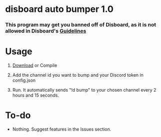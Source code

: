 # disboard auto bumper 1.0
 
### This program may get you banned off of Disboard, as it is not allowed in Disboard's [Guidelines](https://disboard.org/site/guidelines "Disboard Guidelines")

# Usage
1. [Download](https://github.com/unencouraged/disboard-auto-bumper/releases/) or Compile

2. Add the channel id you want to bump and your Discord token in config.json

3. Run. It automatically sends "!d bump" to your chosen channel every 2 hours and 15 seconds.


# To-do

- Nothing. Suggest features in the Issues section.
